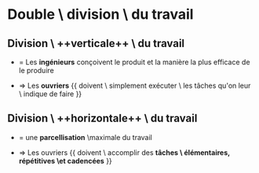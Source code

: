# Double \\ division \\ du travail

## Division \\ ++verticale++ \\ du travail <!--fold-->

- = Les **ingénieurs** conçoivent
le produit et la manière la
plus efficace de le produire

- &rArr; Les **ouvriers** {{ doivent \\ simplement exécuter \\ les tâches qu'on leur \\ indique de faire }}

## Division \\ ++horizontale++ \\ du travail <!--fold-->

- = une **parcellisation** \\maximale du travail

- &rArr; Les ouvriers {{ doivent \\ accomplir  des **tâches \\ élémentaires,  répétitives \\et cadencées** }}